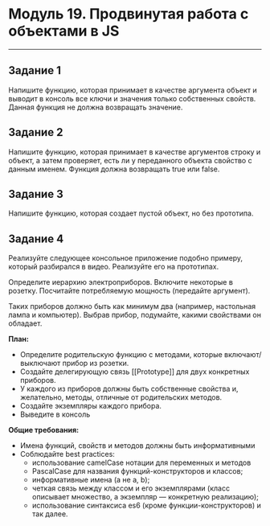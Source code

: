 # Модуль 19. Продвинутая работа с объектами в JS
____________________________

## **Задание 1**

Напишите функцию, которая принимает в качестве аргумента объект и выводит в консоль все ключи и значения только собственных свойств. Данная функция не должна возвращать значение.

## **Задание 2**

Напишите функцию, которая принимает в качестве аргументов строку и объект, а затем проверяет, есть ли у переданного объекта свойство с данным именем. Функция должна возвращать true или false.

## **Задание 3**

Напишите функцию, которая создает пустой объект, но без прототипа.


## **Задание 4**

Реализуйте следующее консольное приложение подобно примеру, который разбирался в видео. Реализуйте его на прототипах.

Определите иерархию электроприборов. Включите некоторые в розетку. Посчитайте потребляемую мощность (передайте аргумент). 

Таких приборов должно быть как минимум два (например, настольная лампа и компьютер). Выбрав прибор, подумайте, какими свойствами он обладает.

**План:**

+ Определите родительскую функцию с методами, которые включают/выключают прибор из розетки.
+ Создайте делегирующую связь [[Prototype]] для двух конкретных приборов.
+ У каждого из приборов должны быть собственные свойства и, желательно, методы, отличные от родительских методов.
+ Создайте экземпляры каждого прибора.
+ Выведите в консоль

**Общие требования:**

- Имена функций, свойств и методов должны быть информативными
- Соблюдайте best practices:
    - использование camelCase нотации для переменных и методов
    - PascalCase для названия функций-конструкторов и классов;
    - информативные имена (а не a, b);
    - четкая связь между классом и его экземплярами (класс описывает множество, а экземпляр — конкретную реализацию);
    - использование синтаксиса es6 (кроме функции-конструкторов) и так далее.